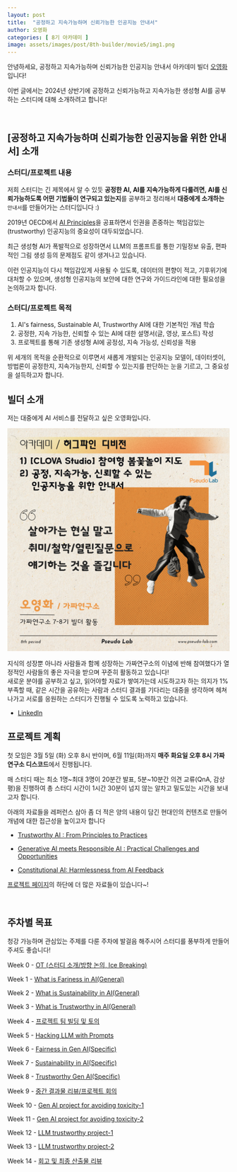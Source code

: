 ```yaml
---
layout: post
title:  "공정하고 지속가능하며 신뢰가능한 인공지능 안내서"
author: 오영화
categories: [ 8기 아카데미 ]
image: assets/images/post/8th-builder/movie5/img1.png
---
```



안녕하세요, 공정하고 지속가능하며 신뢰가능한 인공지능 안내서 아카데미 빌더 [오영화](www.linkedin.com/in/younghwa5)입니다!

이번 글에서는 2024년 상반기에 공정하고 신뢰가능하고 지속가능한 생성형 AI를 공부하는 스터디에 대해 소개하려고 합니다!

<br>

## [공정하고 지속가능하며 신뢰가능한 인공지능을 위한 안내서] 소개

### 스터디/프로젝트 내용

저희 스터디는 긴 제목에서 알 수 있듯 **공정한 AI, AI를 지속가능하게 다룰려면, AI를 신뢰가능하도록 어떤 기법들이 연구되고 있는지**를 공부하고 정리해서 **대중에게 소개하는** `안내서`를 만들어가는 스터디입니다 :) 

2019년 OECD에서 [AI Principles](https://oecd.ai/en/ai-principles)을 공표하면서 인권을 존중하는 책임감있는(trustworthy) 인공지능의 중요성이 대두되었습니다. 

최근 생성형 AI가 폭발적으로 성장하면서 LLM의 프롬프트를 통한 기밀정보 유출, 편파적인 그림 생성 등의 문제점도 같이 생겨나고 있습니다. 

이런 인공지능이 다시 책임감있게 사용될 수 있도록, 데이터의 편향이 적고, 기후위기에 대처할 수 있으며, 생성형 인공지능의 보안에 대한 연구와 가이드라인에 대한 필요성을 논의하고자 합니다. 

### 스터디/프로젝트 목적
1. AI's fairness, Sustainable AI, Trustworthy AI에 대한 기본적인 개념 학습
2. 공정한, 지속 가능한, 신뢰할 수 있는 AI에 대한 설명서(글, 영상, 포스트) 작성
3.  프로젝트를 통해 기존 생성형 AI에 공정성, 지속 가능성, 신뢰성을 적용

위 세개의 목적을 순환적으로 이루면서 새롭게 개발되는 인공지능 모델이, 데이터셋이, 방법론이 공정한지, 지속가능한지, 신뢰할 수 있는지를 판단하는 눈을 기르고, 그 중요성을 설득하고자 합니다. 
<br>

## 빌더 소개
저는 대중에게 AI 서비스를 전달하고 싶은 오영화입니다.

![img](../assets/images/post/8th-builder/movie5/img1.png)

지식의 성장뿐 아니라 사람들과 함께 성장하는 가짜연구소의 이념에 반해 참여했다가 열정적인 사람들의 좋은 자극을 받으며 꾸준히 활동하고 있습니다!  
새로운 분야를 공부하고 싶고, 읽어야할 자료가 쌓여가는데 시도하고자 하는 의지가 1% 부족할 때, 같은 시간을 공유하는 사람과 스터디 결과를 기다리는 대중을 생각하며 헤쳐나가고 서로를 응원하는 스터디가 진행될 수 있도록 노력하고 있습니다. 

- [LinkedIn](www.linkedin.com/in/younghwa5)

## 프로젝트 계획
첫 모임은 3월 5일 (화) 오후 8시 반이며, 6월 11일(화)까지 **매주 화요일 오후 8시 가짜연구소 디스코드**에서 진행됩니다.

매 스터디 때는 최소 1명~최대 3명이 20분간 발표, 5분~10분간 의견 교류(QnA, 감상평)을 진행하여 총 스터디 시간이 1시간 30분이 넘지 않는 알차고 밀도있는 시간을 보내고자 합니다. 

아래의 자료들을 레퍼런스 삼아 좀 더 적은 양의 내용이 담긴 현대인의 컨텐츠로 만들어 개념에 대한 접근성을 높이고자 합니다

- [Trustworthy AI : From Principles to Practices](https://arxiv.org/abs/2110.01167)

- [Generative AI meets Responsible AI  : Practical Challenges and Opportunities ](https://www.youtube.com/watch?v=gn0Z_glYJ90)

- [Constitutional AI: Harmlessness from AI Feedback](https://arxiv.org/pdf/2212.08073.pdf)

[프로젝트 페이지](https://pseudo-lab.com/chanrankim/f88b4ba10d7a417dab3c4418e7bae43c)의 하단에 더 많은 자료들이 있습니다~!

<br>

## 주차별 목표

청강 가능하며 관심있는 주제를 다룬 주차에 발걸음 해주시어 스터디를 풍부하게 만들어주셔도 좋습니다!

Week 0 - [OT (스터디 소개/방향 논의, Ice Breaking)](https://pseudo-lab.com/chanrankim/OT-Ice-Breaking-b0de86b8cffe4bc78ee59ec08e1e284c)

Week 1 - [What is Fariness in AI(General)](https://pseudo-lab.com/What-is-Fariness-in-AI-General-5d99d8fe4a654bd485d4f390caf9de91?pvs=4)

Week 2 - [What is Sustainability in AI(General)](https://pseudo-lab.com/What-is-Sustainability-in-AI-General-a00b843b1d6f4cff8fc63d0b3cc892b5?pvs=4)

Week 3 - [What is Trustworthy in AI(General)](https://pseudo-lab.com/What-is-Trustworthy-in-AI-General-9dd9cb5ed3b1449681f8a34dff1dde6e?pvs=4)

Week 4 - [프로젝트 팀 빌딩 및 토의](https://pseudo-lab.com/5c278264527844259b9aa278f9b873b7?pvs=4)

Week 5 - [Hacking LLM with Prompts](https://pseudo-lab.com/Hacking-LLM-with-Prompts-9cac46bb75424f36a5b2f5d981548686?pvs=4) 

Week 6 - [Fairness in Gen AI(Specific)](https://pseudo-lab.com/Fairness-in-Gen-AI-Specific-d850fa307627422bb1bcf95eb2f917d2?pvs=4)

Week 7 - [Sustainability in AI(Specific)](https://pseudo-lab.com/Sustainability-in-AI-Specific-14a0bff5a03046cdbe82bae446e5fb9a?pvs=4)

Week 8 - [Trustworthy Gen AI(Specific)](https://pseudo-lab.com/Trustworthy-Gen-AI-Specific-c40cb91ed6814c3e8b2648afc5c50044?pvs=4)

Week 9 - [중간 결과물 리뷰/프로젝트 회의](https://pseudo-lab.com/65c231cbfeff46f3b45b0fe99b9e94ad?pvs=4)

Week 10 - [Gen AI project for avoiding toxicity-1](https://pseudo-lab.com/Gen-AI-project-for-avoiding-toxicity-1-2bd7c0af5feb437cb79bb8ff304487c5?pvs=4)

Week 11 - [Gen AI project for avoiding toxicity-2](https://pseudo-lab.com/Gen-AI-project-for-avoiding-toxicity-2-604bd3203a0a48f392548a2f2626466c?pvs=4)

Week 12 - [LLM trustworthy project-1](https://pseudo-lab.com/LLM-trustworthy-project-1-cdfbb79860944e44beb13856c1ebbf05?pvs=4)

Week 13 - [LLM trustworthy project-2](https://pseudo-lab.com/LLM-trustworthy-project-2-e97992d3f7f64e4c8ca0f1f27a897c4c?pvs=4)

Week 14 - [회고 및 최종 산출물 리뷰](https://pseudo-lab.com/637236fc609340e580f7e2c82f02b282?pvs=4)

